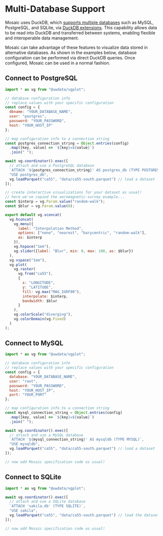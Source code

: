# Multi-Database Support

Mosaic uses DuckDB, which [supports multiple databases](https://duckdb.org/2024/01/26/multi-database-support-in-duckdb.html) such as MySQL, PostgreSQL, and SQLite, via [DuckDB extensions](https://duckdb.org/docs/extensions/overview.html). This capability allows data to be read into DuckDB and transferred between systems, enabling flexible and interoperable data management.

Mosaic can take advantage of these features to visualize data stored in alternative databases. As shown in the examples below, database configuration can be performed via direct DuckDB queries. Once configured, Mosaic can be used in a normal fashion.

## Connect to PostgreSQL

``` js
import * as vg from "@uwdata/vgplot";

// database configuration info
// replace values with your specific configuration
const config = {
  dbname: "YOUR_DATABASE_NAME",
  user: "postgres",
  password: "YOUR_PASSWORD",
  host: "YOUR_HOST_IP"
};

// map configuration info to a connection string
const postgres_connection_string = Object.entries(config)
  .map([key, value] => `${key}=${value}`)
  .join(" ");

await vg.coordinator().exec([
  // attach and use a PostgreSQL database
  `ATTACH '${postgres_connection_string}' AS postgres_db (TYPE POSTGRES)`,
  "USE postgres_db",
  vg.loadParquet("ca55", "data/ca55-south.parquet") // load a dataset
]);

// create interactive visualizations for your dataset as usual!
// here we've copied the aeromagnetic-survey example...
const $interp = vg.Param.value("random-walk");
const $blur = vg.Param.value(0);

export default vg.vconcat(
  vg.hconcat(
    vg.menu({
      label: "Interpolation Method",
      options: ["none", "nearest", "barycentric", "random-walk"],
      as: $interp
    }),
    vg.hspace("1em"),
    vg.slider({label: "Blur", min: 0, max: 100, as: $blur})
  ),
  vg.vspace("1em"),
  vg.plot(
    vg.raster(
      vg.from("ca55"),
      {
        x: "LONGITUDE",
        y: "LATITUDE",
        fill: vg.max("MAG_IGRF90"),
        interpolate: $interp,
        bandwidth: $blur
      }
    ),
    vg.colorScale("diverging"),
    vg.colorDomain(vg.Fixed)
  )
);
```

## Connect to MySQL

``` js
import * as vg from "@uwdata/vgplot";

// database configuration info
// replace values with your specific configuration
const config = {
  database: "YOUR_DATABASE_NAME",
  user: "root",
  password: "YOUR_PASSWORD",
  host: "YOUR_HOST_IP",
  port: "YOUR_PORT"
};

// map configuration info to a connection string
const mysql_connection_string = Object.entries(config)
  .map([key, value] => `${key}=${value}`)
  .join(" ");

await vg.coordinator().exec([
  // attach and use a MySQL database
  `ATTACH '${mysql_connection_string}' AS mysqldb (TYPE MYSQL)`,
  "USE mysqldb",
  vg.loadParquet("ca55", "data/ca55-south.parquet") // load a dataset
]);

// now add Mosaic specification code as usual!
```

## Connect to SQLite

``` js
import * as vg from "@uwdata/vgplot";

await vg.coordinator().exec([
  // attach and use a SQLite database
  `ATTACH 'sakila.db' (TYPE SQLITE)`,
  "USE sakila",
  vg.loadParquet("ca55", "data/ca55-south.parquet") // load the dataset
]);

// now add Mosaic specification code as usual!
```
